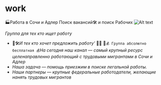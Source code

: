 # work
🏭Работа в Сочи и Адлер Поиск вакансий🛠 и поиск Рабочих 
![Alt text](https://i.postimg.cc/52nbncpZ/c64d16d5-6760-49b2-8e47-cf173868d251-1.jpg)

*Группа для тех кто ищет работу*
* 🧱🛠*И  тех кто хочет предложить работу'*  🧱🧱 👥```💰 Группа абсолютно бесплатная 💰```*На сегодня наш канал* — *самый крупный ресурс целенаправленно работающий с трудовыми мигрантами в* *Сочи и Адлер*
* *Наша задача — помощь приезжим в поиске легальной работы.*
* *Наши партнеры — крупные федеральные работодатели, желающие нанять трудовых мигрантов*

